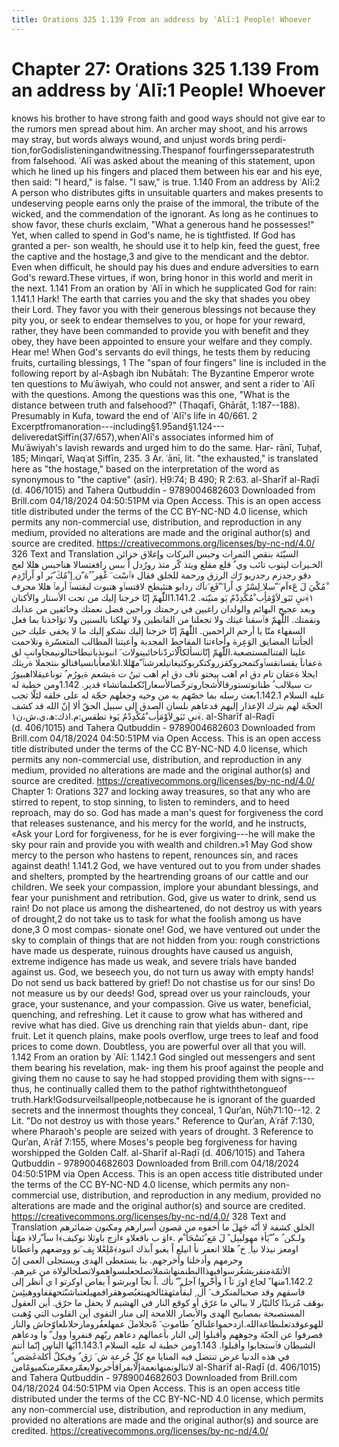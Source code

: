 ```yaml
---
title: Orations 325 1.139 From an address by ʿAlī:1 People! Whoever
---
```

# Chapter 27: Orations 325 1.139 From an address by ʿAlī:1 People! Whoever
knows his brother to have strong faith and good ways should not give ear
to the rumors men spread about him. An archer may shoot, and his arrows
may stray, but words always wound, and unjust words bring perdi-
tion,forGodislisteningandwitnessing.Thespanof fourfingersseparatestruth
from falsehood. ʿAlī was asked about the meaning of this statement, upon
which he lined up his fingers and placed them between his ear and his
eye, then said: "I heard," is false. "I saw," is true. 1.140 From an
address by ʿAlī:2 A person who distributes gifts in unsuitable quarters
and makes presents to undeserving people earns only the praise of the
immoral, the tribute of the wicked, and the commendation of the
ignorant. As long as he continues to show favor, these churls exclaim,
"What a generous hand he possesses!" Yet, when called to spend in God's
name, he is tightfisted. If God has granted a per- son wealth, he should
use it to help kin, feed the guest, free the captive and the hostage,3
and give to the mendicant and the debtor. Even when difficult, he should
pay his dues and endure adversities to earn God's reward.These virtues,
if won, bring honor in this world and merit in the next. 1.141 From an
oration by ʿAlī in which he supplicated God for rain: 1.141.1 Hark! The
earth that carries you and the sky that shades you obey their Lord. They
favor you with their generous blessings not because they pity you, or
seek to endear themselves to you, or hope for your reward, rather, they
have been commanded to provide you with benefit and they obey, they have
been appointed to ensure your welfare and they comply. Hear me! When
God's servants do evil things, he tests them by reducing fruits,
curtailing blessings, 1 The "span of four fingers" line is included in
the following report by al-Aṣbagh ibn Nubātah: The Byzantine Emperor
wrote ten questions to Muʿāwiyah, who could not answer, and sent a rider
to ʿAlī with the questions. Among the questions was this one, "What is
the distance between truth and falsehood?" (Thaqafī, Ghārāt,
1:187--188). Presumably in Kufa, toward the end of ʿAlī's life in
40/661. 2
Excerptfromanoration---including§1.95and§1.124---deliveredatṢiffīn(37/657),whenʿAlī's
associates informed him of Muʿāwiyah's lavish rewards and urged him to
do the same. Ḥar- rānī, Tuḥaf, 185; Minqarī, Waqʿat Ṣiffīn, 235. 3 Ar.
ʿānī, lit. "the exhausted," is translated here as "the hostage," based
on the interpretation of the word as synonymous to "the captive" (asīr).
Ḥ9:74; B 490; R 2:63. al-Sharīf al-Raḍī (d. 406/1015) and Tahera
Qutbuddin - 9789004682603 Downloaded from Brill.com 04/18/2024
04:50:51PM via Open Access. This is an open access title distributed
under the terms of the CC BY-NC-ND 4.0 license, which permits any
non-commercial use, distribution, and reproduction in any medium,
provided no alterations are made and the original author(s) and source
are credited. https://creativecommons.org/licenses/by-nc-nd/4.0/ 326
Text and Translation السيّئة بنقص الثمرات وحبس البركات وإغلاق خزائن
الخـيرات ليتوب تائب وي ُ قلع مقلع ويتذ كّر متذ رورُدل اً ببس رافغتسالا
هناحبس هللا لعج دقو رجدزم رجدزيو رّك الرزق ورحمة للخلق فقال ﴿ٱسْت َ غْفِر ُ
ُهَ ّن ِإ ْمُكَ ّبَر او اًراَرْدِم ْمُكْيَ لَ عَءاَم َ ّسلا ِلِسْرُ ي اًرا َ ّفَغ َناَك
ردابو هتئيطخ لاقتسٱو هتبوت لبقتسٱ أرمٱ هللا محرف ١﴾َنيِ نَبَو ٍلاَوْمَأِب ْمُكْدِدْمُ
يَو منيّته. 1.141.2اللّٰهمّ إنّا خرجنا إليك من تحت الأستار والأكنان وبعد عجيج
البهائم والولدان راغبين في رحمتك وراجين فضل نعمتك وخائفين من عذابك
ونقمتك. اللّٰهمّ فٱسقنا غيثك ولا تجعلنا من القانطين ولا تهلكنا بالسنين ولا
تؤاخذنا بما فعل السفهاء منّا يا أرحم الراحمين. اللّٰهمّ إنّا خرجنا إليك نشكو
إليك ما لا يخفى عليك حين ألجأتنا المضايق الوَعِرة وأجاءتنا المقاحط المجدبة
وأعيتنا المطالب المتعسّرة وتلاحمت علينا الفتنالمستصعبة.اللّٰهمّ
إنّانسألكألّاتردّناخائبينولات َ انبونذبانبطاختالونيمجاوانبِ لق ةعفاناَ
يقسانقسٱوكتمحروكقزروكتكربوكثيغانيلعرشنٱ ّمهّٰللا.انلامعأبانسياقتالو
ىنتجملا ةريثك ايحلا ةعقان تام دق ام اهب ييحتو تاف دق ام اهب تبنُ ت ةبشعم
ةيورُم ُ توناعيقلااهبيورُ ت سيلالب ُ
طنانوتستورقالأشجاروترخّصالأسعارإنّكعلىماتشاء قدير. 1.142ومن خطبة له عليه
السلام 1.142.1بعث رسله بما خصّهم به من وحيه وجعلهم حجّة له على خلقه لئلّا
تجب الحجّة لهم بترك الإعذار إليهم فدعاهم بلسان الصدق إلى سبيل الحقّ ألا إنّ
الله قد كشف .﴾َنيِ نَبَو ٍلاَوْمَأِب ْمُكْدِدْمُ يَو﴿ تطقس:م.اذك:ھ،ي،ش،ن١ al-Sharīf
al-Raḍī (d. 406/1015) and Tahera Qutbuddin - 9789004682603 Downloaded
from Brill.com 04/18/2024 04:50:51PM via Open Access. This is an open
access title distributed under the terms of the CC BY-NC-ND 4.0 license,
which permits any non-commercial use, distribution, and reproduction in
any medium, provided no alterations are made and the original author(s)
and source are credited.
https://creativecommons.org/licenses/by-nc-nd/4.0/ Chapter 1: Orations
327 and locking away treasures, so that any who are stirred to repent,
to stop sinning, to listen to reminders, and to heed reproach, may do
so. God has made a man's quest for forgiveness the cord that releases
sustenance, and his mercy for the world, and he instructs, «Ask your
Lord for forgiveness, for he is ever forgiving---he will make the sky
pour rain and provide you with wealth and children.»1 May God show mercy
to the person who hastens to repent, renounces sin, and races against
death! 1.141.2 God, we have ventured out to you from under shades and
shelters, prompted by the heartrending groans of our cattle and our
children. We seek your compassion, implore your abundant blessings, and
fear your punishment and retribution. God, give us water to drink, send
us rain! Do not place us among the disheartened, do not destroy us with
years of drought,2 do not take us to task for what the foolish among us
have done,3 O most compas- sionate one! God, we have ventured out under
the sky to complain of things that are not hidden from you: rough
constrictions have made us desperate, ruinous droughts have caused us
anguish, extreme indigence has made us weak, and severe trials have
banded against us. God, we beseech you, do not turn us away with empty
hands! Do not send us back battered by grief! Do not chastise us for our
sins! Do not measure us by our deeds! God, spread over us your
rainclouds, your grace, your sustenance, and your compassion. Give us
water, beneficial, quenching, and refreshing. Let it cause to grow what
has withered and revive what has died. Give us drenching rain that
yields abun- dant, ripe fruit. Let it quench plains, make pools
overflow, urge trees to leaf and food prices to come down. Doubtless,
you are powerful over all that you will. 1.142 From an oration by ʿAlī:
1.142.1 God singled out messengers and sent them bearing his revelation,
mak- ing them his proof against the people and giving them no cause to
say he had stopped providing them with signs---thus, he continually
called them to the pathof rightwiththetongueof
truth.Hark!Godsurveilsallpeople,notbecause he is ignorant of the guarded
secrets and the innermost thoughts they conceal, 1 Qurʾan, Nūḥ71:10--12.
2 Lit. "Do not destroy us with those years." Reference to Qurʾan, Aʿrāf
7:130, where Pharaoh's people are seized with years of drought. 3
Reference to Qurʾan, Aʿrāf 7:155, where Moses's people beg forgiveness
for having worshipped the Golden Calf. al-Sharīf al-Raḍī (d. 406/1015)
and Tahera Qutbuddin - 9789004682603 Downloaded from Brill.com
04/18/2024 04:50:51PM via Open Access. This is an open access title
distributed under the terms of the CC BY-NC-ND 4.0 license, which
permits any non-commercial use, distribution, and reproduction in any
medium, provided no alterations are made and the original author(s) and
source are credited. https://creativecommons.org/licenses/by-nc-nd/4.0/
328 Text and Translation الخلق كشفة لا أنّه جَهِلَ ما أخفوه من مَصون أسرارهم
ومكنون ضمائرهم ولـكن ُ ه ُ ّيَأ﴿ مهولبيل ً لَ مَع ُنَسْحَأ ْم .ءاوَ ب باقعلاو
ءازج باوثلا نوكيف﴾ا ساَ ّرلا﴿ مهّنأ اومعز نيذلا نيأ ِ خ ُ هللا انعفر نأ
انيلع اً يغبو اًبذك اننود﴾ِمْلِعْلا يِف َنو ووضعهم وأعطانا وحرمهم وأدخلنا
وأخرجهم. بنا يستعطى الهدى ويستجلى العمى إنّ
الأئمّةمنقريشغُرسوافيهذاالبطنمنهاشملاتصلحعلىسواهمولاتصلحالولاة من غيرهم.
1.142.2منها ً لجاع اورَ ثآ ا وأخّروا آجل ً ّ نأك .اً نجآ اوبرشو اً يفاص
اوكرتو ا ي أنظر إلى فاسقهم وقد صحبالمنكرف َ أَل ِ
لبقأّمثهقئالخهبتغبُصوهقرافمهيلعتباشىّتحهقفاووهبئِسَ بوهَف مُزبدًا كالتيّار لا
يبالي ما غرّق أو كوقع النار في الهشيم لا يحفل ما حرّق. أين العقول
المستصبحة بمصابيح الهدى والأبصار اللامحة إلى منار التقوى أين القلوب التي
وُهبت للهوعوقدتعلىطاعةالله.ازدحمواعلىالح ُ طاموت َ ةّنجلاملَ
عمهلعفُرومارحلاىلعاوّحاش والنار فصرفوا عن الجنّة وجوههم وأقبلوا إلى النار
بأعمالهم دعاهم ربّهم فنفروا وول ّ وا ودعاهم الشيطان فٱستجابوا وأقبلوا.
1.143ومن خطبة له عليه السلام 1.143.1أيّها الناس إنّما أنتم في هذه الدنيا
غرض تنتضل فيه المنايا مع كلّ جُرعة ش َ رَق ٌ وفيكلّ أُكلةغَصَص ٌ
لاتنالونمنهانعمةإلّابفراقأخرىولايعمّرمعمّرمنكميومًامن al-Sharīf al-Raḍī
(d. 406/1015) and Tahera Qutbuddin - 9789004682603 Downloaded from
Brill.com 04/18/2024 04:50:51PM via Open Access. This is an open access
title distributed under the terms of the CC BY-NC-ND 4.0 license, which
permits any non-commercial use, distribution, and reproduction in any
medium, provided no alterations are made and the original author(s) and
source are credited. https://creativecommons.org/licenses/by-nc-nd/4.0/
